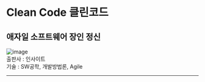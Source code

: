 # Clean Code 클린코드
## 애자일 소프트웨어 장인 정신
![image](https://user-images.githubusercontent.com/82863823/154645671-e5946583-d287-4fcc-909d-32f7c9cf0807.png)  
출판사 : 인사이트  
기술 : SW공학, 개발방법론, Agile   

-----
